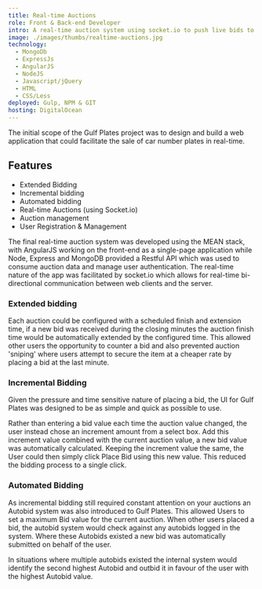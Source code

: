 ```yaml
---
title: Real-time Auctions
role: Front & Back-end Developer
intro: A real-time auction system using socket.io to push live bids to connected browsers.
image: ./images/thumbs/realtime-auctions.jpg
technology:
  - MongoDb
  - ExpressJs
  - AngularJS
  - NodeJS
  - Javascript/jQuery
  - HTML
  - CSS/Less
deployed: Gulp, NPM & GIT
hosting: DigitalOcean 
---
```

The initial scope of the Gulf Plates project was to design and build a web application that could facilitate the sale of car number plates in real-time.


## Features

* Extended Bidding
* Incremental bidding
* Automated bidding
* Real-time Auctions (using Socket.io)
* Auction management
* User Registration & Management

The final real-time auction system was developed using the MEAN stack, with AngularJS working on the front-end as a single-page application while Node, Express and MongoDB provided a Restful API which was used to consume auction data and manage user authentication. The real-time nature of the app was facilitated by socket.io which allows for real-time bi-directional communication between web clients and the server.

### Extended bidding
Each auction could be configured with a scheduled finish and extension time, if a new bid was received during the closing minutes the auction finish time would be automatically extended by the configured time. This allowed other users the opportunity to counter a bid and also prevented auction 'sniping' where users attempt to secure the item at a cheaper rate by placing a bid at the last minute.

### Incremental Bidding
Given the pressure and time sensitive nature of placing a bid, the UI for Gulf Plates was designed to be as simple and quick as possible to use.

Rather than entering a bid value each time the auction value changed, the user instead chose an increment amount from a select box. Add this increment value combined with the current auction value, a new bid value was automatically calculated. Keeping the increment value the same, the User could then simply click Place Bid using this new value. This reduced the bidding process to a single click.

### Automated Bidding
As incremental bidding still required constant attention on your auctions an Autobid system was also introduced to Gulf Plates. This allowed Users to set a maximum Bid value for the current auction. When other users placed a bid, the autobid system would check against any autobids logged in the system. Where these Autobids existed a new bid was automatically submitted on behalf of the user.

In situations where multiple autobids existed the internal system would identify the second highest Autobid and outbid it in favour of the user with the highest Autobid value.